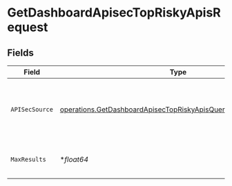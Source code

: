 # GetDashboardApisecTopRiskyApisRequest


## Fields

| Field                                                                                                                                                     | Type                                                                                                                                                      | Required                                                                                                                                                  | Description                                                                                                                                               |
| --------------------------------------------------------------------------------------------------------------------------------------------------------- | --------------------------------------------------------------------------------------------------------------------------------------------------------- | --------------------------------------------------------------------------------------------------------------------------------------------------------- | --------------------------------------------------------------------------------------------------------------------------------------------------------- |
| `APISecSource`                                                                                                                                            | [operations.GetDashboardApisecTopRiskyApisQueryParamAPISecSource](../../../pkg/models/operations/getdashboardapisectopriskyapisqueryparamapisecsource.md) | :heavy_check_mark:                                                                                                                                        | source filter. an enum representing the source of the APIs service in scope                                                                               |
| `MaxResults`                                                                                                                                              | **float64*                                                                                                                                                | :heavy_minus_sign:                                                                                                                                        | The number of entries to return (pagination)                                                                                                              |